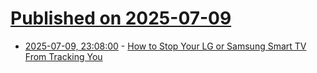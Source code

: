 # [Published on 2025-07-09](index.md)

* [2025-07-09, 23:08:00](https://soylentnews.org/article.pl?sid=25/07/08/1129207&from=rss) - [How to Stop Your LG or Samsung Smart TV From Tracking You](https://soylentnews.org/article.pl?sid=25/07/08/1129207&from=rss)
